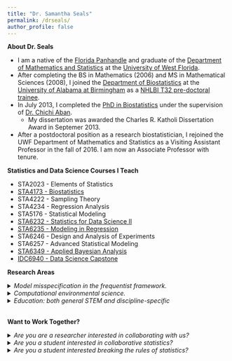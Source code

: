 ```yaml
---
title: "Dr. Samantha Seals"
permalink: /drseals/
author_profile: false
---
```


**About Dr. Seals**

- I am a native of the [Florida Panhandle](https://en.wikipedia.org/wiki/Florida_panhandle) and graduate of the [Department of Mathematics and Statistics](https://uwf.edu/hmcse/departments/mathematics-and-statistics/) at the [University of West Florida](https://uwf.edu/). 
- After completing the BS in Mathematics (2006) and MS in Mathematical Sciences (2008), I joined the [Department of Biostatistics](https://www.uab.edu/soph/home/biostatistics) at the [University of Alabama at Birmingham](https://www.uab.edus) as a [NHLBI T32 pre-doctoral trainee](https://sites.uab.edu/bstepit32/).
- In July 2013, I completed the [PhD in Biostatistics](https://digitalcommons.library.uab.edu/etd-collection/2936/) under the supervision of [Dr. Chichi Aban](https://scholars.uab.edu/1922-inmaculada-aban). 
    - My dissertation was awarded the Charles R. Katholi Dissertation Award in Septemer 2013.
- After a postdoctoral position as a research biostatistician, I rejoined the UWF Department of Mathematics and Statistics as a Visiting Assistant Professor in the fall of 2016. I am now an Associate Professor with tenure.

**Statistics and Data Science Courses I Teach**

- STA2023 - Elements of Statistics
- [STA4173 - Biostatistics](https://samanthaseals.github.io/STA4173/)
- STA4222 - Sampling Theory
- STA4234 - Regression Analysis
- STA5176 - Statistical Modeling
- [STA6232 - Statistics for Data Science II](https://samanthaseals.github.io/STA6232/)
- [STA6235 - Modeling in Regression](https://samanthaseals.github.io/STA6235/)
- STA6246 - Design and Analysis of Experiments
- STA6257 - Advanced Statistical Modeling
- [STA6349 - Applied Bayesian Analysis](https://samanthaseals.github.io/STA6349/)
- [IDC6940 - Data Science Capstone](https://capstone4ds.github.io/)

**Research Areas**

<details>
<summary><i>Model misspecification in the frequentist framework.</i></summary> 

- How are our analysis results and overall message affected when we misspecify the design matrix, underlying distribution for the outcome, or the working covariance structure.

- How are analysis results and overall message affected when we break an assumption (or multiple assumptions) of the parametric model?

- This area generally involves performing simulation studies. We do this so that we know the true value of *&theta;*, the parameter of interest. We then explore the bias and mean square error to quantify the effects of model misspecification. We can also look at model fit indices to determine how choice of underlying distribution, working covariance structure, or design matrix will affect selection of the correct model.

</details>

<details>
<summary><i>Computational environmental science.</i></summary> 

- Please see the *[Computational Geomorphology & Modeling Lab](https://cgmlabuwf.github.io/)*.

- How can we use mathematics and statistics to answer questions about the natural environment around us? 

    - We are interested in modeling and predicting natural phenomena and changes within our local environment. 
    
- Because the University maintains an active research site on Pensacola Beach, we have natural opportunities for collaboration with the Department of Earth and Environmental Science.

</details>

<details>
<summary><i>Education: both general STEM and discipline-specific</i></summary> 

- What are the longitudinal effects of student-led interventions in gateway STEM courses?

- What instructional tools improve student outcomes in the statistics classroom? 

- How are student learning outcomes impacted when STEM courses naturally infuse statistics into the curriculum?

- When are significant learning gains made during statistics and data science graduate programs? 

    - Is there a difference in when learning gains are made between those in statistics, biostatistics, and data science programs?
    
</details> <br>

**Want to Work Together?**

<details>
<summary><i>Are you are a researcher interested in collaborating with us?</i></summary>

- As a result of my extensive biostatistics training and experience, I truly love collaborating with other researchers, especially students. Please note that our skills are not only applicable to "science" topics -- our skills are applicable to anywhere there's data!

- Please reach out if you think this may be a good fit! It is a wonderful experience to see how students begin connecting the dots, understanding their role as partners in scientific research.

- The main expectations within collaborations include a reasonable timeline for project deliverables and formal co-authorship for both the lab director and collaborating student on any resulting presentation or manuscript.

</details>

<details>
<summary><i>Are you a student interested in collaborative statistics?</i></summary>

- As a collaborative researcher and educator, I especially enjoy including students in collaborative projects. My goal is to model how to form and maintain respectful and productive collaborative relationships. 

- This side of the lab gives students a formal collaborative experience resulting in a non-statistics or data science-focused research product to showcase to potential employers. 

- The main expectations of collaborative students are a willingness to collaborate outside of your field, learn necessary statistical and/or science concepts, and a willingness to learn and improve your R programming skills.

</details> 

<details>

<summary><i>Are you a student interested breaking the rules of statistics?</i></summary>

- As a curious mathematician and statistician, I have a lot of "what happens to analysis results when this assumption is broken?" questions ready for students to answer via Proseminar or Capstone.

    - If you think about it - you probably do too! Let's consider OLS regression. We know that OLS assumes that the residuals are normally distributed with mean 0 and some constant standard deviation. 
    
        - What happens if the residuals have a Poisson distribution? A uniform distribution? 
        
        - What happens if the standard deviation is not constant? How does this change depending on the level of heterogeneity?
        
        - How do the observed relationships above change as our sample size increases? (i.e., what are the asymptotic properties?)
        
- The main expectations of simulation-based students are a willingness to learn necessary mathematical and/or statistical  concepts, a willingness to learn and improve their R programming skills, and to have an inherent understanding that research-related things will go very wrong more than once.

</details>
<br><br><br><br>










